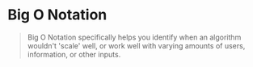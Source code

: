 # Big O Notation

>Big O Notation specifically helps you identify when an algorithm wouldn't 'scale' well, or work well with varying amounts of users, information, or other inputs.

